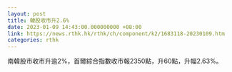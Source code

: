 ```yaml
---
layout: post
title: 韓股收市升2.6%
date: 2023-01-09 14:43:00.000000000 +08:00
link: https://news.rthk.hk/rthk/ch/component/k2/1683118-20230109.htm
categories: rthk
---
```


南韓股市收市升逾2%，首爾綜合指數收市報2350點，升60點，升幅2.63%。
